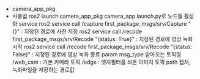 - camera_app_pkg
- 사용법
    ros2 launch camera_app_pkg camera_app.launch.py로 노드들 활성화
  service
      ros2 service call /capture first_package_msgs/srv/Capture "{}" : 지정된 경로에 사진 저장
      ros2 service call /recode first_package_msgs/srv/Recode "{status: True}" : 지정된 경로에 영상 녹화 시작
      ros2 service call /recode first_package_msgs/srv/Recode "{status: False}" : 지정된 경로에 영상 녹화 종료
  param
      msg_type 받아오는 토픽명
          /web_cam : 기본 카메라 토픽
          /edge : 엣지필터를 씌운 이미지 토픽
      path
          캡처, 녹화파일을 저장하는 경로값
